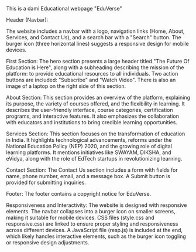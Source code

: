 This is a dami Educational webpage "EduVerse"

Header (Navbar):

The website includes a navbar with a logo, navigation links (Home, About, Services, and Contact Us), and a search bar with a "Search" button. The burger icon (three horizontal lines) suggests a responsive design for mobile devices.

First Section:
The hero section presents a large header titled "The Future Of Education is Here", along with a subheading describing the mission of the platform: to provide educational resources to all individuals.
Two action buttons are included: "Subscribe" and "Watch Video".
There is also an image of a laptop on the right side of this section.

About Section:
This section provides an overview of the platform, explaining its purpose, the variety of courses offered, and the flexibility in learning. It describes the user-friendly interface, course categories, certification programs, and interactive features.
It also emphasizes the collaboration with educators and institutions to bring credible learning opportunities.

Services Section:
This section focuses on the transformation of education in India. It highlights technological advancements, reforms under the National Education Policy (NEP) 2020, and the growing role of digital learning platforms.
It mentions initiatives like SWAYAM, DIKSHA, and eVidya, along with the role of EdTech startups in revolutionizing learning.

Contact Section:
The Contact Us section includes a form with fields for name, phone number, email, and a message box. A Submit button is provided for submitting inquiries.

Footer:
The footer contains a copyright notice for EduVerse.

Responsiveness and Interactivity:
The website is designed with responsive elements. The navbar collapses into a burger icon on smaller screens, making it suitable for mobile devices.
CSS files (style.css and responsive.css) are linked to ensure proper styling and responsiveness across different devices.
A JavaScript file (resp.js) is included at the end, which likely handles interactive elements, such as the burger icon toggling or responsive design adjustments.
